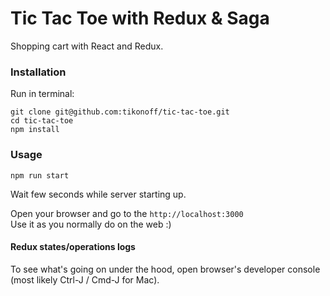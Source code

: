 
# Tic Tac Toe with Redux & Saga


Shopping cart with React and Redux.

### Installation 

Run in terminal:

```
git clone git@github.com:tikonoff/tic-tac-toe.git
cd tic-tac-toe
npm install
```


### Usage

```
npm run start
```

Wait few seconds while server starting up.

Open your browser and go to the `http://localhost:3000`
<br>Use it as you normally do on the web :) 


#### Redux states/operations logs

To see what's going on under the hood, open browser's developer console (most likely Ctrl-J / Cmd-J for Mac).
